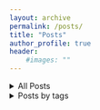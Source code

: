 ```yaml
---
layout: archive
permalink: /posts/
title: "Posts"
author_profile: true
header:
    #images: ""
---
```


<details>
    <summary>All Posts</summary>
        <ul>
            {% for post in site.posts %}
                <li>
                <a href="{{ post.url }}">{{ post.title }}</a>
                {{ post.excerpt }}
                </li>
            {% endfor %}
        </ul>
</details>

<details>
    <summary>Posts by tags</summary>
        <ul>
            {% for tag in site.tags %}
            <details>
            <summary>{{ tag[0] }}</summary>
                <ul>
                    {% for post in tag[1] %}
                    <li><a href="{{ post.url }}">{{ post.title }}</a></li>
                    {% endfor %}
                </ul>
            </details>
            {% endfor %}
        </ul>
</details>

